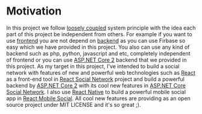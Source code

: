 # Motivation

In this project we follow [loosely coupled](https://en.wikipedia.org/wiki/Loose_coupling) system principle with the idea each part of this project be independent from others. For example if you want to use [frontend](https://en.wikipedia.org/wiki/Front_and_back_ends) you are not depend on [backend](https://en.wikipedia.org/wiki/Front_and_back_ends) as you can use Firbase so easy which we have provided in this project. You also can use any kind of backend such as php, python, javascript and etc, completely independent of frontend or you can use [ASP.NET Core 2](https://docs.microsoft.com/en-us/dotnet/core/) backend that we provided in this project.
As my target in this project, I've intended to build a social network with features of new and powerful web technologies such as [React](https://facebook.github.io/react/) as a front-end tool in [React Social Network](https://github.com/Qolzam/react-social-network) project and build a powerful backend by [ASP.NET Core 2](https://docs.microsoft.com/en-us/dotnet/core/)  with its cool new features in [ASP.NET Core Social Network](https://github.com/Qolzam/aspnet-core-social-network). I also use [React Native](https://facebook.github.io/react-native/) to build a powerful mobile social app in [React Mobile Social](https://github.com/Qolzam/react-mobile-social). All cool new features are providing as an open source project under MIT LICENSE and it's so great ;).